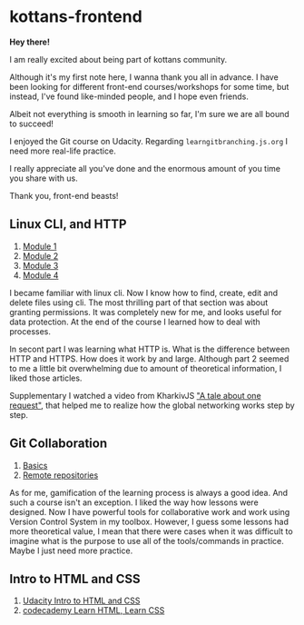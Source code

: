# kottans-frontend

**Hey there!**

I am really excited about being part of kottans community. 

Although it's my first note here, I wanna thank you all in advance. I have been looking for different front-end courses/workshops for some time, but instead, I've found like-minded people, and I hope even friends. 

Albeit not everything is smooth in learning so far, I'm sure we are all bound to succeed!

I enjoyed the Git course on Udacity. Regarding `learngitbranching.js.org` I need more real-life practice.

I really appreciate all you've done and the enormous amount of you time you share with us. 

Thank you, front-end beasts!

## Linux CLI, and HTTP

1.  [Module 1](/task_linux_cli/module-1.jpg)
1. [Module 2](/task_linux_cli/module-2.jpg)
1. [Module 3](/task_linux_cli/module-3.jpg)
1. [Module 4](/task_linux_cli/module-4.jpg)

I became familiar with linux cli. Now I know how to find, create, edit and delete files using cli. The most thrilling part of that section was about granting permissions. It was completely new for me, and looks useful for data protection. At the end of the course I learned how to deal with processes. 

In secont part I was learning what HTTP is. What is the difference between HTTP and HTTPS. How does it work by and large. 
Although part 2 seemed to me a little bit overwhelming due to amount  of theoretical information, I liked those articles.

Supplementary I watched a video from KharkivJS ["A tale about one request"](https://www.youtube.com/watch?v=uXXdYCd93F8&ab_channel=KharkivJSCommunity), that helped me to realize how the global networking works step by step. 

## Git Collaboration

1.  [Basics](/task_git_collaboration/git-collaboration1.jpg)
1. [Remote repositories](/task_git_collaboration/git-collaboration2.jpg)

As for me, gamification of the learning process is always a good idea. And such a course isn't an exception. I liked the way how lessons were designed. Now I have powerful tools for collaborative work and work using Version Control System in my toolbox. However, I guess some lessons had more theoretical value, I mean that there were cases when it was difficult to imagine what is the purpose to use all of the tools/commands in practice. Maybe I just need more practice.  
## Intro to HTML and CSS
1.  [Udacity Intro to HTML and CSS](/intro_to_HTML_and_CSS/udacity_html_css.jpg)
1. [codecademy Learn HTML, Learn CSS](/intro_to_HTML_and_CSS/css_html.jpg)
